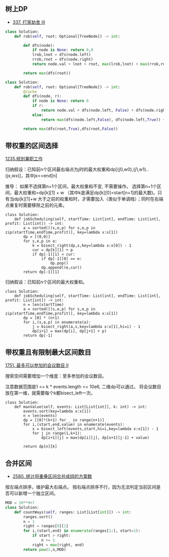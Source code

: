 

## 树上DP

- [337. 打家劫舍 III](https://leetcode.cn/problems/house-robber-iii/description/)

```py
class Solution:
    def rob(self, root: Optional[TreeNode]) -> int:

        def dfs(node):
            if node is None: return 0,0
            lrob,lnot = dfs(node.left)
            rrob,rnot = dfs(node.right)
            return node.val + lnot + rnot, max(lrob,lnot) + max(rrob,rnot)

        return max(dfs(root))
```

```py
class Solution:
    def rob(self, root: Optional[TreeNode]) -> int:
        @cache
        def dfs(node, r):
            if node is None: return 0
            if r:
                return node.val + dfs(node.left, False) + dfs(node.right, False)
            else:
                return max(dfs(node.left,False), dfs(node.left,True)) + max(dfs(node.right,False),dfs(node.right,True))

        return max(dfs(root,True),dfs(root,False))
```

## 带权重的区间选择

[1235.规划兼职工作](https://leetcode.cn/problems/maximum-profit-in-job-scheduling/description/?envType=daily-question&envId=2024-05-04)


归纳假设：已知前n个区间最右端点为j时的最大权重和dp[(j0,w0),(j1,w1)..(jx,wx)]，其中jx<=end[n]

推导：
如果不选择第n+1个区间，最大权重和不变, 不需要操作。
选择第n+1个区间，最大权重和=dp[k][1] + w （其中k是满足dp[k][0]<start[n+1]的最大数)。只有当dp[k][1]+w 大于之前的权重和时，才需要加入（类似于单调栈）；同时在右端点重复时需要移除之前的元素。
```
class Solution:
    def jobScheduling(self, startTime: List[int], endTime: List[int], profit: List[int]) -> int:
        a = sorted([(s,e,p) for s,e,p in zip(startTime,endTime,profit)], key=lambda x:x[1])
        dp = [(0,0)]
        for s,e,p in a:
            k = bisect_right(dp,s,key=lambda x:x[0]) - 1
            cur = dp[k][1] + p
            if dp[-1][1] < cur:
                if dp[-1][0] == e:
                    dp.pop()
                dp.append((e,cur))
        return dp[-1][1]
```

归纳假设：已知前n个区间的最大权重和。
```
class Solution:
    def jobScheduling(self, startTime: List[int], endTime: List[int], profit: List[int]) -> int:
        n = len(startTime)
        a = sorted([(s,e,p) for s,e,p in zip(startTime,endTime,profit)], key=lambda x:x[1])
        dp = [0] * (n+1)
        for i,(s,e,p) in enumerate(a):
            j = bisect_right(a,s,key=lambda x:x[1],hi=i) - 1
            dp[i+1] = max(dp[i], dp[j+1] + p)
        return dp[-1]
```


## 带权重且有限制最大区间数目

[1751. 最多可以参加的会议数目 II](https://leetcode.cn/problems/maximum-number-of-events-that-can-be-attended-ii/description/)

搜索空间需要增加一个维度：至多参加的会议数目。

注意数据范围是1 <= k * events.length <= 10e6, 二维dp可以通过。
将会议数目放在第一维，就需要每个k都bisect_left一次。
```
class Solution:
    def maxValue(self, events: List[List[int]], k: int) -> int:
        events.sort(key=lambda x:x[1])
        n = len(events)
        dp = [[0]*(k+1) for _ in range(n+1)]
        for i,(start,end,value) in enumerate(events):
            x = bisect_left(events,start,hi=i,key=lambda x:x[1]) - 1
            for j in range(1,k+1):
                dp[i+1][j] = max(dp[i][j], dp[x+1][j-1] + value)

        return dp[n][k]
```

## 合并区间
- [2580. 统计将重叠区间合并成组的方案数](https://leetcode.cn/problems/count-ways-to-group-overlapping-ranges/description/)

按左端点排序，维护最大右端点。 
按右端点排序不行，因为无法判定当前区间是否可以新增一个独立区间。
```py
MOD = 10**9+7
class Solution:
    def countWays(self, ranges: List[List[int]]) -> int:
        ranges.sort()
        n = 1
        right = ranges[0][1]
        for i,(start,end) in enumerate(ranges[1:], start=1):
            if start > right:
                n += 1
            right = max(right, end)
        return pow(2,n,MOD)
```
